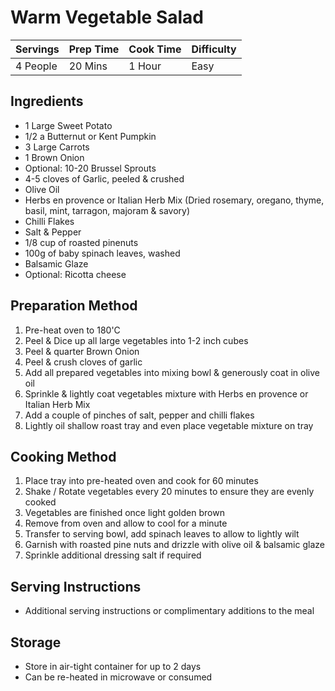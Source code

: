 # Warm Vegetable Salad

Servings | Prep Time | Cook Time | Difficulty
------ | ---- | -----| ----------
4 People | 20 Mins | 1 Hour | Easy

## Ingredients

  * 1 Large Sweet Potato
  * 1/2 a Butternut or Kent Pumpkin
  * 3 Large Carrots
  * 1 Brown Onion
  * Optional: 10-20 Brussel Sprouts
  * 4-5 cloves of Garlic, peeled & crushed
  * Olive Oil
  * Herbs en provence or Italian Herb Mix (Dried rosemary, oregano, thyme, basil, mint, tarragon, majoram & savory)
  * Chilli Flakes
  * Salt & Pepper
  * 1/8 cup of roasted pinenuts
  * 100g of baby spinach leaves, washed
  * Balsamic Glaze
  * Optional: Ricotta cheese

## Preparation Method

  1. Pre-heat oven to 180'C
  1. Peel & Dice up all large vegetables into 1-2 inch cubes
  1. Peel & quarter Brown Onion
  1. Peel & crush cloves of garlic
  1. Add all prepared vegetables into mixing bowl & generously coat in olive oil
  1. Sprinkle & lightly coat vegetables mixture with Herbs en provence or Italian Herb Mix
  1. Add a couple of pinches of salt, pepper and chilli flakes
  1. Lightly oil shallow roast tray and even place vegetable mixture on tray 
  
## Cooking Method

  1. Place tray into pre-heated oven and cook for 60 minutes
  1. Shake / Rotate vegetables every 20 minutes to ensure they are evenly cooked
  1. Vegetables are finished once light golden brown
  1. Remove from oven and allow to cool for a minute
  1. Transfer to serving bowl, add spinach leaves to allow to lightly wilt
  1. Garnish with roasted pine nuts and drizzle with olive oil & balsamic glaze
  1. Sprinkle additional dressing salt if required

## Serving Instructions

  *  Additional serving instructions or complimentary additions to the meal

## Storage

  * Store in air-tight container for up to 2 days
  * Can be re-heated in microwave or consumed 
